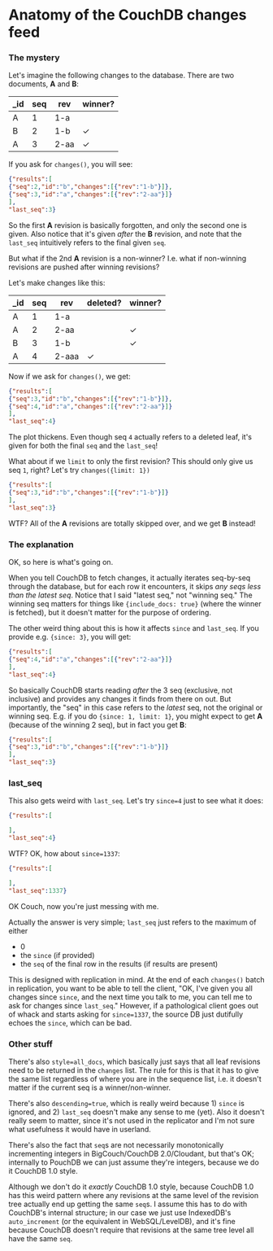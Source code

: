 # Anatomy of the CouchDB changes feed

### The mystery

Let's imagine the following changes to the database. There are two documents, **A** and **B**:

| _id | seq | rev | winner? |
| ---- | --- | ---- | --- |
| A | 1  | 1-a |  |
| B | 2  | 1-b| &#10003;  |
| A | 3  | 2-aa |  	&#10003; |

If you ask for `changes()`, you will see:

```json
{"results":[
{"seq":2,"id":"b","changes":[{"rev":"1-b"}]},
{"seq":3,"id":"a","changes":[{"rev":"2-aa"}]}
],
"last_seq":3}
```

So the first **A** revision is basically forgotten, and only the second one is given. Also notice that it's given *after* the **B** revision, and note that the `last_seq` intuitively refers to the final given `seq`.

But what if the 2nd **A** revision is a non-winner? I.e. what if non-winning revisions are pushed after winning revisions?

Let's make changes like this:

| _id | seq | rev | deleted? | winner? |
| ---- | --- | ---- | --- | --- |
| A | 1  | 1-a | |   |
| A | 2  | 2-aa | |   	&#10003; |
| B | 3  | 1-b| |  &#10003;  |
| A | 4  | 2-aaa | &#10003; |  |

Now if we ask for `changes()`, we get:

```json
{"results":[
{"seq":3,"id":"b","changes":[{"rev":"1-b"}]},
{"seq":4,"id":"a","changes":[{"rev":"2-aa"}]}
],
"last_seq":4}
```

The plot thickens. Even though seq `4` actually refers to a deleted leaf, it's given for both the final `seq` and the `last_seq`!

What about if we `limit` to only the first revision? This should only give us seq `1`, right? Let's try `changes({limit: 1})`

```json
{"results":[
{"seq":3,"id":"b","changes":[{"rev":"1-b"}]}
],
"last_seq":3}
```

WTF? All of the **A** revisions are totally skipped over, and we get **B** instead!

### The explanation

OK, so here is what's going on.

When you tell CouchDB to fetch changes, it actually iterates seq-by-seq through the database, but for each row it encounters, it skips *any seqs less than the latest seq*. Notice that I said "latest seq," not "winning seq." The winning seq matters for things like `{include_docs: true}` (where the winner is fetched), but it doesn't matter for the purpose of ordering.

The other weird thing about this is how it affects `since` and `last_seq`. If you provide e.g. `{since: 3}`, you will get:

```json
{"results":[
{"seq":4,"id":"a","changes":[{"rev":"2-aa"}]}
],
"last_seq":4}
```

So basically CouchDB starts reading *after* the 3 seq (exclusive, not inclusive) and provides any changes it finds from there on out. But importantly, the "seq" in this case refers to the *latest* seq, not the original or winning seq. E.g. if you do `{since: 1, limit: 1}`, you might expect to get **A** (because of the winning 2 seq), but in fact you get **B**:

```json
{"results":[
{"seq":3,"id":"b","changes":[{"rev":"1-b"}]}
],
"last_seq":3}
```

### last_seq

This also gets weird with `last_seq`. Let's try `since=4` just to see what it does:

```json
{"results":[

],
"last_seq":4}
```

WTF? OK, how about `since=1337`:

```json
{"results":[

],
"last_seq":1337}
```

OK Couch, now you're just messing with me.

Actually the answer is very simple; `last_seq` just refers to the maximum of either

* 0
* the `since` (if provided)
* the `seq` of the final row in the results (if results are present)

This is designed with replication in mind. At the end of each `changes()` batch in replication, you want to be able to tell the client, "OK, I've given you all changes since `since`, and the next time you talk to me, you can tell me to ask for changes since `last_seq`." However, if a pathological client goes out of whack and starts asking for `since=1337`, the source DB just dutifully echoes the `since`, which can be bad.

### Other stuff

There's also `style=all_docs`, which basically just says that all leaf revisions need to be returned in the `changes` list. The rule for this is that it has to give the same list regardless of where you are in the sequence list, i.e. it doesn't matter if the current seq is a winner/non-winner.

There's also `descending=true`, which is really weird because 1) `since` is ignored, and 2) `last_seq` doesn't make any sense to me (yet). Also it doesn't really seem to matter, since it's not used in the replicator and I'm not sure what usefulness it would have in userland.

There's also the fact that `seq`s are not necessarily monotonically incrementing integers in BigCouch/CouchDB 2.0/Cloudant, but that's OK; internally to PouchDB we can just assume they're integers, because we do it CouchDB 1.0 style.

Although we don't do it *exactly* CouchDB 1.0 style, because CouchDB 1.0 has this weird pattern where any revisions at the same level of the revision tree actually end up getting the same `seq`s. I assume this has to do with CouchDB's internal structure; in our case we just use IndexedDB's `auto_increment` (or the equivalent in WebSQL/LevelDB), and it's fine because CouchDB doesn't require that revisions at the same tree level all have the same `seq`.